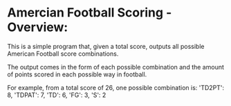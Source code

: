 # Amercian Football Scoring - Overview:
This is a simple program that, given a total score, outputs all possible American Football score combinations.

The output comes in the form of each possible combination and the amount of points scored in each possible way in football.

For example, from a total score of 26, one possible combination is: 'TD2PT': 8, 'TDPAT': 7, 'TD': 6, 'FG': 3, 'S': 2
